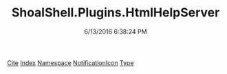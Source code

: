﻿---
title: ShoalShell.Plugins.HtmlHelpServer
date: 6/13/2016 6:38:24 PM
---

[Cite](T-ShoalShell.Plugins.HtmlHelpServer.Cite.html)
[Index](T-ShoalShell.Plugins.HtmlHelpServer.Index.html)
[Namespace](T-ShoalShell.Plugins.HtmlHelpServer.Namespace.html)
[NotificationIcon](T-ShoalShell.Plugins.HtmlHelpServer.NotificationIcon.html)
[Type](T-ShoalShell.Plugins.HtmlHelpServer.Type.html)
